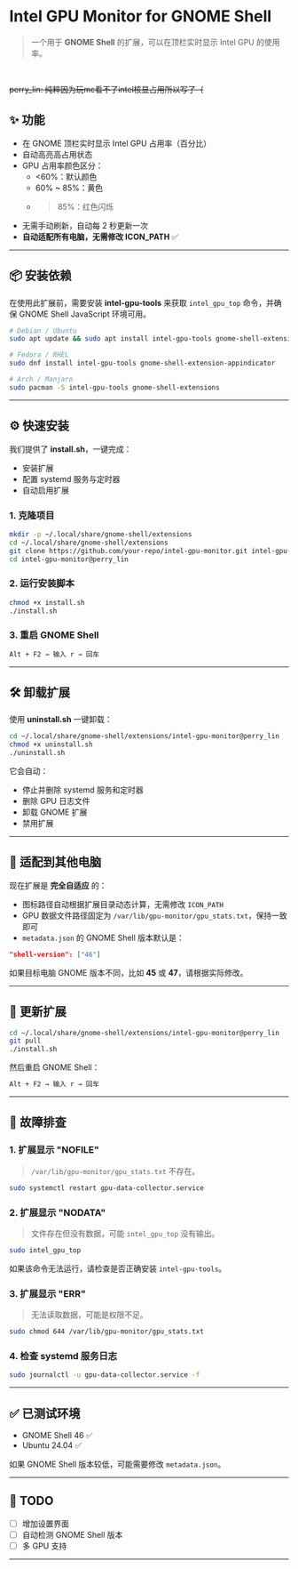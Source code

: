 # Intel GPU Monitor for GNOME Shell

> 一个用于 **GNOME Shell** 的扩展，可以在顶栏实时显示 Intel GPU 的使用率。
<br>

~~perry_lin: 纯粹因为玩mc看不了intel核显占用所以写了（~~

## ✨ 功能
- 在 GNOME 顶栏实时显示 Intel GPU 占用率（百分比）
- 自动高亮高占用状态
- GPU 占用率颜色区分：
  - <60%：默认颜色
  - 60% ~ 85%：黄色
  - >85%：红色闪烁
- 无需手动刷新，自动每 2 秒更新一次
- **自动适配所有电脑，无需修改 ICON_PATH** ✅

---

## 📦 安装依赖

在使用此扩展前，需要安装 **intel-gpu-tools** 来获取 `intel_gpu_top` 命令，并确保 GNOME Shell JavaScript 环境可用。

```bash
# Debian / Ubuntu
sudo apt update && sudo apt install intel-gpu-tools gnome-shell-extensions

# Fedora / RHEL
sudo dnf install intel-gpu-tools gnome-shell-extension-appindicator

# Arch / Manjaro
sudo pacman -S intel-gpu-tools gnome-shell-extensions
```

---

## ⚙️ 快速安装

我们提供了 **install.sh**，一键完成：
- 安装扩展
- 配置 systemd 服务与定时器
- 自动启用扩展

### 1. 克隆项目
```bash
mkdir -p ~/.local/share/gnome-shell/extensions
cd ~/.local/share/gnome-shell/extensions
git clone https://github.com/your-repo/intel-gpu-monitor.git intel-gpu-monitor@perry_lin
cd intel-gpu-monitor@perry_lin
```

### 2. 运行安装脚本
```bash
chmod +x install.sh
./install.sh
```

### 3. 重启 GNOME Shell
```bash
Alt + F2 → 输入 r → 回车
```

---

## 🛠 卸载扩展

使用 **uninstall.sh** 一键卸载：
```bash
cd ~/.local/share/gnome-shell/extensions/intel-gpu-monitor@perry_lin
chmod +x uninstall.sh
./uninstall.sh
```

它会自动：
- 停止并删除 systemd 服务和定时器
- 删除 GPU 日志文件
- 卸载 GNOME 扩展
- 禁用扩展

---

## 🧩 适配到其他电脑

现在扩展是 **完全自适应** 的：
- 图标路径自动根据扩展目录动态计算，无需修改 `ICON_PATH`
- GPU 数据文件路径固定为 `/var/lib/gpu-monitor/gpu_stats.txt`，保持一致即可
- `metadata.json` 的 GNOME Shell 版本默认是：
```json
"shell-version": ["46"]
```
如果目标电脑 GNOME 版本不同，比如 **45** 或 **47**，请根据实际修改。

---

## 🔄 更新扩展

```bash
cd ~/.local/share/gnome-shell/extensions/intel-gpu-monitor@perry_lin
git pull
./install.sh
```

然后重启 GNOME Shell：
```bash
Alt + F2 → 输入 r → 回车
```

---

## 🧩 故障排查

### 1. 扩展显示 "NOFILE"
> `/var/lib/gpu-monitor/gpu_stats.txt` 不存在。
```bash
sudo systemctl restart gpu-data-collector.service
```

### 2. 扩展显示 "NODATA"
> 文件存在但没有数据，可能 `intel_gpu_top` 没有输出。
```bash
sudo intel_gpu_top
```
如果该命令无法运行，请检查是否正确安装 `intel-gpu-tools`。

### 3. 扩展显示 "ERR"
> 无法读取数据，可能是权限不足。
```bash
sudo chmod 644 /var/lib/gpu-monitor/gpu_stats.txt
```

### 4. 检查 systemd 服务日志
```bash
sudo journalctl -u gpu-data-collector.service -f
```

---

## ✅ 已测试环境
- GNOME Shell 46 ✅
- Ubuntu 24.04 ✅

如果 GNOME Shell 版本较低，可能需要修改 `metadata.json`。

---

## 🧠 TODO
- [ ] 增加设置界面
- [ ] 自动检测 GNOME Shell 版本
- [ ] 多 GPU 支持

---

